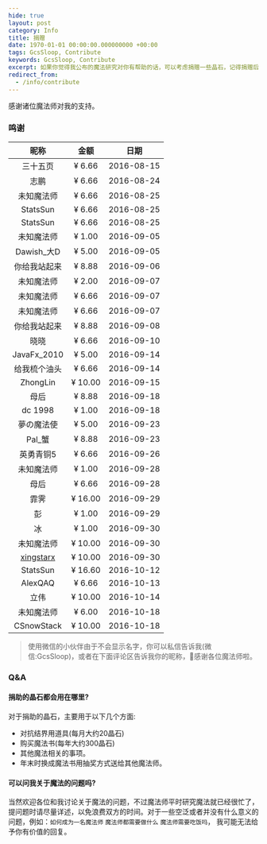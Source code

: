 ```yaml
---
hide: true
layout: post
category: Info
title: 捐赠
date: 1970-01-01 00:00:00.000000000 +00:00
tags: GcsSloop, Contribute
keywords: GcsSloop, Contribute
excerpt: 如果你觉得我公布的魔法研究对你有帮助的话，可以考虑捐赠一些晶石，记得捐赠后在留言板下面写上您的姓名或者昵称，以及可以在社交网络上找到的链接，以便将您添加到捐赠列表。
redirect_from:
  - /info/contribute
---
```


感谢诸位魔法师对我的支持。

### 鸣谢

|                    昵称                    |   金额    |     日期     |
| :--------------------------------------: | :-----: | :--------: |
|                   三十五页                   | ¥ 6.66  | 2016-08-15 |
|                    志鹏                    | ¥ 6.66  | 2016-08-24 |
|                  未知魔法师                   | ¥ 6.66  | 2016-08-25 |
|                 StatsSun                 | ¥ 6.66  | 2016-08-25 |
|                 StatsSun                 | ¥ 6.66  | 2016-08-25 |
|                  未知魔法师                   | ¥ 1.00  | 2016-09-05 |
|                Dawish_大D                 | ¥ 5.00  | 2016-09-05 |
|                  你给我站起来                  | ¥ 8.88  | 2016-09-06 |
|                  未知魔法师                   | ¥ 2.00  | 2016-09-07 |
|                  未知魔法师                   | ¥ 6.66  | 2016-09-07 |
|                  未知魔法师                   | ¥ 6.66  | 2016-09-07 |
|                  你给我站起来                  | ¥ 8.88  | 2016-09-08 |
|                    晓晓                    | ¥ 6.66  | 2016-09-10 |
|               JavaFx_2010                | ¥ 5.00  | 2016-09-14 |
|                  给我梳个油头                  | ¥ 6.66  | 2016-09-14 |
|                 ZhongLin                 | ¥ 10.00 | 2016-09-15 |
|                    母后                    | ¥ 8.88  | 2016-09-18 |
|                 dc 1998                  | ¥ 1.00  | 2016-09-18 |
|                  夢の魔法使                   | ¥ 5.00  | 2016-09-23 |
|                  Pal_蟹                   | ¥ 8.88  | 2016-09-23 |
|                  英勇青铜5                   | ¥ 6.66  | 2016-09-26 |
|                  未知魔法师                   | ¥ 1.00  | 2016-09-28 |
|                    母后                    | ¥ 6.66  | 2016-09-28 |
|                    霏霁                    | ¥ 16.00 | 2016-09-29 |
|                    彭                     | ¥ 1.00  | 2016-09-29 |
|                    冰                     | ¥ 1.00  | 2016-09-30 |
|                  未知魔法师                   | ¥ 10.00 | 2016-09-30 |
| [xingstarx](https://github.com/xingstarx) | ¥ 10.00 | 2016-09-30 |
|                 StatsSun                 | ¥ 16.60 | 2016-10-12 |
|                 AlexQAQ                  | ¥ 6.66  | 2016-10-13 |
|                    立伟                    | ¥ 10.00 | 2016-10-14 |
|                  未知魔法师                   | ¥ 6.00  | 2016-10-18 |
|                CSnowStack                | ¥ 10.00 | 2016-10-18 |


>使用微信的小伙伴由于不会显示名字，你可以私信告诉我(微信:GcsSloop)，或者在下面评论区告诉我你的昵称，🙏感谢各位魔法师啦。



### Q&A

#### 捐助的晶石都会用在哪里?

对于捐助的晶石，主要用于以下几个方面:

* 对抗结界用道具(每月大约20晶石)
* 购买魔法书(每年大约300晶石)
* 其他魔法相关的事项。
* 年末时换成魔法书用抽奖方式送给其他魔法师。



#### 可以问我关于魔法的问题吗?

当然欢迎各位和我讨论关于魔法的问题，不过魔法师平时研究魔法就已经很忙了，提问题时请尽量详述，以免浪费双方的时间。对于一些空泛或者并没有什么意义的问题，例如：`如何成为一名魔法师` `魔法师都需要做什么` `魔法师需要吃饭吗`， 我可能无法给予你有价值的回复。

